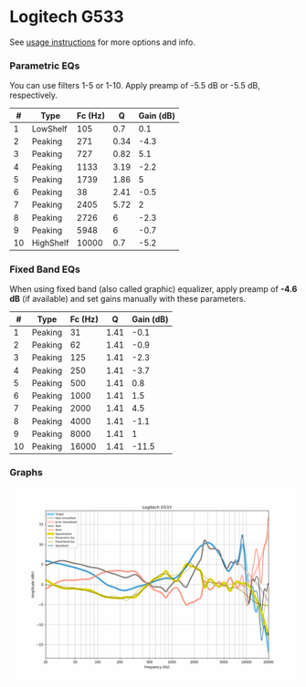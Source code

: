 # Logitech G533
See [usage instructions](https://github.com/jaakkopasanen/AutoEq#usage) for more options and info.

### Parametric EQs
You can use filters 1-5 or 1-10. Apply preamp of -5.5 dB or -5.5 dB, respectively.

|   # | Type      |   Fc (Hz) |    Q |   Gain (dB) |
|-----|-----------|-----------|------|-------------|
|   1 | LowShelf  |       105 | 0.7  |         0.1 |
|   2 | Peaking   |       271 | 0.34 |        -4.3 |
|   3 | Peaking   |       727 | 0.82 |         5.1 |
|   4 | Peaking   |      1133 | 3.19 |        -2.2 |
|   5 | Peaking   |      1739 | 1.86 |         5   |
|   6 | Peaking   |        38 | 2.41 |        -0.5 |
|   7 | Peaking   |      2405 | 5.72 |         2   |
|   8 | Peaking   |      2726 | 6    |        -2.3 |
|   9 | Peaking   |      5948 | 6    |        -0.7 |
|  10 | HighShelf |     10000 | 0.7  |        -5.2 |

### Fixed Band EQs
When using fixed band (also called graphic) equalizer, apply preamp of **-4.6 dB** (if available) and set gains manually with these parameters.

|   # | Type    |   Fc (Hz) |    Q |   Gain (dB) |
|-----|---------|-----------|------|-------------|
|   1 | Peaking |        31 | 1.41 |        -0.1 |
|   2 | Peaking |        62 | 1.41 |        -0.9 |
|   3 | Peaking |       125 | 1.41 |        -2.3 |
|   4 | Peaking |       250 | 1.41 |        -3.7 |
|   5 | Peaking |       500 | 1.41 |         0.8 |
|   6 | Peaking |      1000 | 1.41 |         1.5 |
|   7 | Peaking |      2000 | 1.41 |         4.5 |
|   8 | Peaking |      4000 | 1.41 |        -1.1 |
|   9 | Peaking |      8000 | 1.41 |         1   |
|  10 | Peaking |     16000 | 1.41 |       -11.5 |

### Graphs
![](./Logitech%20G533.png)
